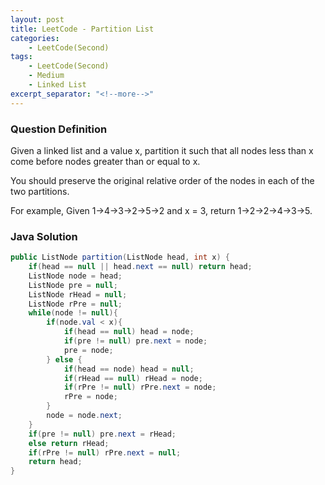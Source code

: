 ```yaml
---
layout: post
title: LeetCode - Partition List
categories:
    - LeetCode(Second)
tags:
    - LeetCode(Second)
    - Medium
    - Linked List
excerpt_separator: "<!--more-->"
---
```


### Question Definition
Given a linked list and a value x, partition it such that all nodes less than x come before nodes greater than or equal to x.

You should preserve the original relative order of the nodes in each of the two partitions.
<!--more-->

For example,
Given 1->4->3->2->5->2 and x = 3,
return 1->2->2->4->3->5.
### Java Solution
```java
public ListNode partition(ListNode head, int x) {
    if(head == null || head.next == null) return head;
    ListNode node = head;
    ListNode pre = null;
    ListNode rHead = null;
    ListNode rPre = null;
    while(node != null){
        if(node.val < x){
            if(head == null) head = node;
            if(pre != null) pre.next = node;
            pre = node;
        } else {
            if(head == node) head = null;
            if(rHead == null) rHead = node;
            if(rPre != null) rPre.next = node;
            rPre = node;
        }
        node = node.next;
    }
    if(pre != null) pre.next = rHead;
    else return rHead;
    if(rPre != null) rPre.next = null;
    return head;
}
```